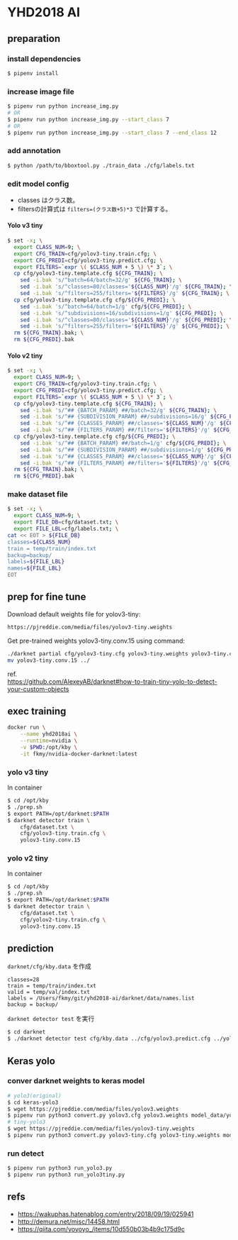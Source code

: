 # YHD2018 AI

## preparation

### install dependencies

```sh
$ pipenv install
```

### increase image file

```sh
$ pipenv run python increase_img.py
# OR
$ pipenv run python increase_img.py --start_class 7
# OR
$ pipenv run python increase_img.py --start_class 7 --end_class 12
```

### add annotation

```sh
$ python /path/to/bboxtool.py ./train_data ./cfg/labels.txt
```

### edit model config

- classes はクラス数。  
- filtersの計算式は `filters=(クラス数+5)*3` で計算する。

#### Yolo v3 tiny

```sh
$ set -x; \
  export CLASS_NUM=9; \
  export CFG_TRAIN=cfg/yolov3-tiny.train.cfg; \
  export CFG_PREDI=cfg/yolov3-tiny.predict.cfg; \
  export FILTERS=`expr \( $CLASS_NUM + 5 \) \* 3`; \
  cp cfg/yolov3-tiny.template.cfg ${CFG_TRAIN}; \
    sed -i.bak 's/^batch=64/batch=32/g' ${CFG_TRAIN}; \
    sed -i.bak 's/^classes=80/classes='${CLASS_NUM}'/g' ${CFG_TRAIN}; \
    sed -i.bak 's/^filters=255/filters='${FILTERS}'/g' ${CFG_TRAIN}; \
  cp cfg/yolov3-tiny.template.cfg cfg/${CFG_PREDI}; \
    sed -i.bak 's/^batch=64/batch=1/g' cfg/${CFG_PREDI}; \
    sed -i.bak 's/^subdivisions=16/subdivisions=1/g' ${CFG_PREDI}; \
    sed -i.bak 's/^classes=80/classes='${CLASS_NUM}'/g' ${CFG_PREDI}; \
    sed -i.bak 's/^filters=255/filters='${FILTERS}'/g' ${CFG_PREDI}; \
  rm ${CFG_TRAIN}.bak; \
  rm ${CFG_PREDI}.bak
```

#### Yolo v2 tiny

```sh
$ set -x; \
  export CLASS_NUM=9; \
  export CFG_TRAIN=cfg/yolov3-tiny.train.cfg; \
  export CFG_PREDI=cfg/yolov3-tiny.predict.cfg; \
  export FILTERS=`expr \( $CLASS_NUM + 5 \) \* 3`; \
  cp cfg/yolov3-tiny.template.cfg ${CFG_TRAIN}; \
    sed -i.bak 's/^## {BATCH_PARAM} ##/batch=32/g' ${CFG_TRAIN}; \
    sed -i.bak 's/^## {SUBDIVISION_PARAM} ##/subdivisions=16/g' ${CFG_PREDI}; \
    sed -i.bak 's/^## {CLASSES_PARAM} ##/classes='${CLASS_NUM}'/g' ${CFG_TRAIN}; \
    sed -i.bak 's/^## {FILTERS_PARAM} ##/filters='${FILTERS}'/g' ${CFG_TRAIN}; \
  cp cfg/yolov3-tiny.template.cfg cfg/${CFG_PREDI}; \
    sed -i.bak 's/^## {BATCH_PARAM} ##/batch=1/g' cfg/${CFG_PREDI}; \
    sed -i.bak 's/^## {SUBDIVISION_PARAM} ##/subdivisions=1/g' ${CFG_PREDI}; \
    sed -i.bak 's/^## {CLASSES_PARAM} ##/classes='${CLASS_NUM}'/g' ${CFG_PREDI}; \
    sed -i.bak 's/^## {FILTERS_PARAM} ##/filters='${FILTERS}'/g' ${CFG_PREDI}; \
  rm ${CFG_TRAIN}.bak; \
  rm ${CFG_PREDI}.bak
```

### make dataset file 

```sh
$ set -x; \
  export CLASS_NUM=9; \
  export FILE_DB=cfg/dataset.txt; \
  export FILE_LBL=cfg/labels.txt; \
cat << EOT > ${FILE_DB}
classes=${CLASS_NUM}
train = temp/train/index.txt 
backup=backup/
labels=${FILE_LBL}
names=${FILE_LBL}
EOT
```


## prep for fine tune

Download default weights file for yolov3-tiny:  
```sh
https://pjreddie.com/media/files/yolov3-tiny.weights
```
  
Get pre-trained weights yolov3-tiny.conv.15 using command: 
```sh
./darknet partial cfg/yolov3-tiny.cfg yolov3-tiny.weights yolov3-tiny.conv.15 15
mv yolov3-tiny.conv.15 ../
```

ref.  
https://github.com/AlexeyAB/darknet#how-to-train-tiny-yolo-to-detect-your-custom-objects


## exec training

```sh
docker run \
    --name yhd2018ai \
    --runtime=nvidia \
    -v $PWD:/opt/kby \
    -it fkmy/nvidia-docker-darknet:latest
```

### yolo v3 tiny

In container

```sh
$ cd /opt/kby
$ ./prep.sh
$ export PATH=/opt/darknet:$PATH
$ darknet detector train \
    cfg/dataset.txt \
    cfg/yolov3-tiny.train.cfg \
    yolov3-tiny.conv.15
```

### yolo v2 tiny

In container

```sh
$ cd /opt/kby
$ ./prep.sh
$ export PATH=/opt/darknet:$PATH
$ darknet detector train \
    cfg/dataset.txt \
    cfg/yolov2-tiny.train.cfg \
    yolov3-tiny.conv.15
```


## prediction

`darknet/cfg/kby.data` を作成  
```
classes=28
train = temp/train/index.txt 
valid = temp/val/index.txt 
labels = /Users/fkmy/git/yhd2018-ai/darknet/data/names.list
backup = backup/
```

`darknet detector test` を実行

```sh
$ cd darknet
$ ./darknet detector test cfg/kby.data ../cfg/yolov3.predict.cfg ../yolov3_50000.weights /Users/fkmy/git/yhd2018-ai/darknet/samples/theai20182nd/OR_IMG_8805.jpg
```

## Keras yolo

### conver darknet weights to keras model

```sh
# yolo3(original)
$ cd keras-yolo3
$ wget https://pjreddie.com/media/files/yolov3.weights
$ pipenv run python3 convert.py yolov3.cfg yolov3.weights model_data/yolo.h5
# tiny-yolo3
$ wget https://pjreddie.com/media/files/yolov3-tiny.weights
$ pipenv run python3 convert.py yolov3-tiny.cfg yolov3-tiny.weights model_data/yolo-tiny.h5
```

### run detect 

```sh
$ pipenv run python3 run_yolo3.py
$ pipenv run python3 run_yolo3tiny.py
```


## refs
- https://wakuphas.hatenablog.com/entry/2018/09/19/025941
- http://demura.net/misc/14458.html
- https://qiita.com/yoyoyo_/items/10d550b03b4b9c175d9c
